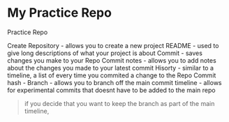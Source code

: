 # My Practice Repo
Practice Repo

Create Repository - allows you to create a new project
README - used to give long descriptions of what your project is about
Commit - saves changes you make to your Repo
Commit notes - allows you to add notes about the changes you made to your latest commit
Hisorty - similar to a timeline, a list of every time you commited a change to the Repo
Commit hash - 
Branch - allows you to branch off the main commit timeline - allows for experimental commits that doesnt have to be added to the main repo
> if you decide that you want to keep the branch as part of the main timeline, 
